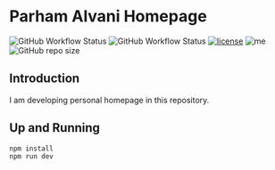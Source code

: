 # Parham Alvani Homepage

![GitHub Workflow Status](https://img.shields.io/github/actions/workflow/status/1995parham/1995parham.github.io/build.yaml?label=build&logo=github&style=for-the-badge&branch=main)
![GitHub Workflow Status](https://img.shields.io/github/actions/workflow/status/1995parham/1995parham.github.io/lint.yaml?label=lint&logo=github&style=for-the-badge&branch=main)
[![license](https://img.shields.io/github/license/1995parham/1995parham.github.io.svg?style=for-the-badge)]()
![me](https://img.shields.io/badge/me-parham-orange.svg?style=for-the-badge)
![GitHub repo size](https://img.shields.io/github/repo-size/1995parham/1995parham.github.io?style=for-the-badge)

## Introduction

I am developing personal homepage in this repository.

## Up and Running

```bash
npm install
npm run dev
```
